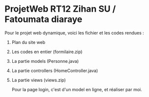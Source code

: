 # ProjetWeb   RT12 Zihan SU / Fatoumata diaraye

Pour le projet web dynamique, voici les fichier et les codes rendues :

1. Plan du site web

2. Les codes en entier (formilaire.zip)

3. La partie models (Personne.java)

4. La partie controllers (HomeController.java)

5. La partie views (views.zip)

    Pour la page login, c'est d'un model en ligne, et réaliser par moi.
